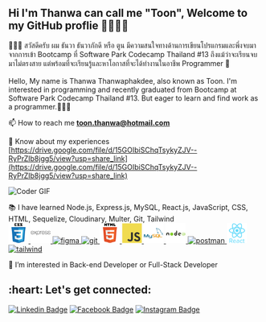 ## Hi I'm Thanwa can call me "Toon", Welcome to my GitHub proflie 👋🏻🙏🏻

🙋🏻‍♂️ สวัสดีครับ ผม ธันวา ธันวาภักดี หรือ ตูน มีความสนใจทางด้านการเขียนโปรแกรมและพึ่งจบมาจากการเข้า Bootcamp ที่ Software Park Codecamp Thailand #13 ถึงแม้ว่าจะเรียนจบมาไม่ตรงสาย แต่พร้อมที่จะเรียนรู้และหาโอกาสที่จะได้ทำงานในอาชีพ Programmer 🥰 <br>
    <br>Hello, My name is Thanwa Thanwaphakdee, also known as Toon. I'm interested in programming and recently graduated from Bootcamp at Software Park Codecamp Thailand #13. But eager to learn and find work as a programmer.👨🏻‍💻
    
📫 How to reach me **toon.thanwa@hotmail.com**

📄 Know about my experiences [https://drive.google.com/file/d/15GOIbiSChqTsykyZJV--RyPrZIb8jgg5/view?usp=share_link](https://drive.google.com/file/d/15GOIbiSChqTsykyZJV--RyPrZIb8jgg5/view?usp=share_link)

<img src="https://media.giphy.com/media/SWoSkN6DxTszqIKEqv/giphy.gif" alt="Coder GIF" width="500">

📚 I have learned Node.js, Express.js, MySQL, React.js, JavaScript, CSS, HTML, Sequelize, Cloudinary, Multer, Git, Tailwind <br>
<a href="https://www.w3schools.com/css/" target="_blank" rel="noreferrer"> <img src="https://raw.githubusercontent.com/devicons/devicon/master/icons/css3/css3-original-wordmark.svg" alt="css3" width="40" height="40"/> </a> <a href="https://expressjs.com" target="_blank" rel="noreferrer"> <img src="https://raw.githubusercontent.com/devicons/devicon/master/icons/express/express-original-wordmark.svg" alt="express" width="40" height="40"/> </a> <a href="https://www.figma.com/" target="_blank" rel="noreferrer"> <img src="https://www.vectorlogo.zone/logos/figma/figma-icon.svg" alt="figma" width="40" height="40"/> </a> <a href="https://git-scm.com/" target="_blank" rel="noreferrer"> <img src="https://www.vectorlogo.zone/logos/git-scm/git-scm-icon.svg" alt="git" width="40" height="40"/> </a> <a href="https://www.w3.org/html/" target="_blank" rel="noreferrer"> <img src="https://raw.githubusercontent.com/devicons/devicon/master/icons/html5/html5-original-wordmark.svg" alt="html5" width="40" height="40"/> </a> <a href="https://developer.mozilla.org/en-US/docs/Web/JavaScript" target="_blank" rel="noreferrer"> <img src="https://raw.githubusercontent.com/devicons/devicon/master/icons/javascript/javascript-original.svg" alt="javascript" width="40" height="40"/> </a> <a href="https://www.mysql.com/" target="_blank" rel="noreferrer"> <img src="https://raw.githubusercontent.com/devicons/devicon/master/icons/mysql/mysql-original-wordmark.svg" alt="mysql" width="40" height="40"/> </a> <a href="https://nodejs.org" target="_blank" rel="noreferrer"> <img src="https://raw.githubusercontent.com/devicons/devicon/master/icons/nodejs/nodejs-original-wordmark.svg" alt="nodejs" width="40" height="40"/> </a> <a href="https://postman.com" target="_blank" rel="noreferrer"> <img src="https://www.vectorlogo.zone/logos/getpostman/getpostman-icon.svg" alt="postman" width="40" height="40"/> </a> <a href="https://reactjs.org/" target="_blank" rel="noreferrer"> <img src="https://raw.githubusercontent.com/devicons/devicon/master/icons/react/react-original-wordmark.svg" alt="react" width="40" height="40"/> </a> <a href="https://tailwindcss.com/" target="_blank" rel="noreferrer"> <img src="https://www.vectorlogo.zone/logos/tailwindcss/tailwindcss-icon.svg" alt="tailwind" width="40" height="40"/> </a> 
    
👀 I’m interested in Back-end Developer or Full-Stack Developer <br>

<h2 align="left">:heart: Let's get connected:</h2>

[![Linkedin Badge](https://img.shields.io/badge/-ToonThanwa-blue?style=flat-square&logo=Linkedin&logoColor=white&link=https://www.linkedin.com/in/thanwa-thanwaphakdee-822360245/)](https://www.linkedin.com/in/thanwa-thanwaphakdee-822360245/)
[![Facebook Badge](https://img.shields.io/badge/-ToonThanwa-3b5998?style=flat-square&labelColor=3b5998&logo=facebook&logoColor=white&link=https://www.facebook.com/toonkaser)](https://www.facebook.com/toonkaser)
[![Instagram Badge](https://img.shields.io/badge/-Toon_Thw-D7008A?style=flat-square&labelColor=D7008A&logo=Instagram&logoColor=white&link=https://www.instagram.com/toon_thw/)](https://www.instagram.com/toon_thw/)

<!--
- 👋 Hi, I’m @ToonThanwaDev
- 👀 I’m interested in ...
- 🌱 I’m currently learning ...
- 💞️ I’m looking to collaborate on ...
- 📫 How to reach me ...
-->
